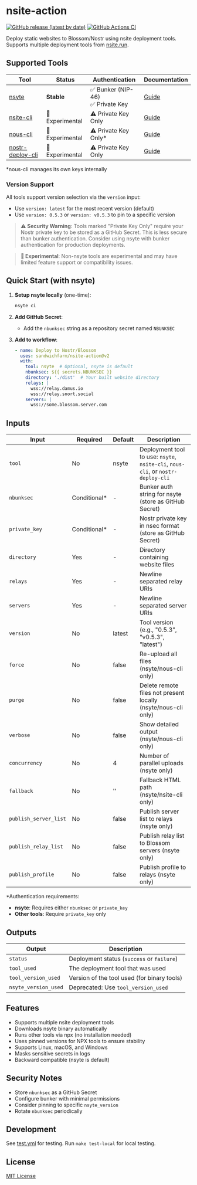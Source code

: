# nsite-action

[![GitHub release (latest by date)](https://img.shields.io/github/v/release/sandwichfarm/nsite-action)](https://github.com/sandwichfarm/nsite-action/releases)
[![GitHub Actions CI](https://github.com/sandwichfarm/nsite-action/actions/workflows/test.yml/badge.svg)](https://github.com/sandwichfarm/nsite-action/actions/workflows/test.yml)

Deploy static websites to Blossom/Nostr using nsite deployment tools. Supports multiple deployment tools from [nsite.run](https://nsite.run).

## Supported Tools

| Tool | Status | Authentication | Documentation |
|------|--------|----------------|---------------|
| [nsyte](https://github.com/sandwichfarm/nsyte) | **Stable** | ✅ Bunker (NIP-46)<br>✅ Private Key | [Guide](docs/nsyte.md) |
| [nsite-cli](https://github.com/flox1an/nsite-cli) | 🧪 Experimental | ⚠️ Private Key Only | [Guide](docs/nsite-cli.md) |
| [nous-cli](https://gitlab.com/soapbox-pub/nous-cli) | 🧪 Experimental | ⚠️ Private Key Only* | [Guide](docs/nous-cli.md) |
| [nostr-deploy-cli](https://github.com/sepehr-safari/nostr-deploy-cli) | 🧪 Experimental | ⚠️ Private Key Only | [Guide](docs/nostr-deploy-cli.md) |

*nous-cli manages its own keys internally

### Version Support

All tools support version selection via the `version` input:
- Use `version: latest` for the most recent version (default)
- Use `version: 0.5.3` or `version: v0.5.3` to pin to a specific version

> **⚠️ Security Warning**: Tools marked "Private Key Only" require your Nostr private key to be stored as a GitHub Secret. This is less secure than bunker authentication. Consider using nsyte with bunker authentication for production deployments.

> **🧪 Experimental**: Non-nsyte tools are experimental and may have limited feature support or compatibility issues.

## Quick Start (with nsyte)

1. **Setup nsyte locally** (one-time):
   ```bash
   nsyte ci
   ```

2. **Add GitHub Secret**:
   - Add the `nbunksec` string as a repository secret named `NBUNKSEC`

3. **Add to workflow**:
   ```yaml
   - name: Deploy to Nostr/Blossom
     uses: sandwichfarm/nsite-action@v2
     with:
       tool: nsyte  # Optional, nsyte is default
       nbunksec: ${{ secrets.NBUNKSEC }}
       directory: './dist'  # Your built website directory
       relays: |
         wss://relay.damus.io
         wss://relay.snort.social
       servers: |
         wss://some.blossom.server.com
   ```

## Inputs

| Input | Required | Default | Description |
|-------|----------|---------|-------------|
| `tool` | No | nsyte | Deployment tool to use: `nsyte`, `nsite-cli`, `nous-cli`, or `nostr-deploy-cli` |
| `nbunksec` | Conditional* | - | Bunker auth string for nsyte (store as GitHub Secret) |
| `private_key` | Conditional* | - | Nostr private key in nsec format (store as GitHub Secret) |
| `directory` | Yes | - | Directory containing website files |
| `relays` | Yes | - | Newline separated relay URIs |
| `servers` | Yes | - | Newline separated server URIs |
| `version` | No | latest | Tool version (e.g., "0.5.3", "v0.5.3", "latest") |
| `force` | No | false | Re-upload all files (nsyte/nous-cli only) |
| `purge` | No | false | Delete remote files not present locally (nsyte/nous-cli only) |
| `verbose` | No | false | Show detailed output (nsyte/nous-cli only) |
| `concurrency` | No | 4 | Number of parallel uploads (nsyte only) |
| `fallback` | No | '' | Fallback HTML path (nsyte/nsite-cli only) |
| `publish_server_list` | No | false | Publish server list to relays (nsyte only) |
| `publish_relay_list` | No | false | Publish relay list to Blossom servers (nsyte only) |
| `publish_profile` | No | false | Publish profile to relays (nsyte only) |

*Authentication requirements:
- **nsyte**: Requires either `nbunksec` or `private_key`
- **Other tools**: Require `private_key` only

## Outputs

| Output | Description |
|--------|-------------|
| `status` | Deployment status (`success` or `failure`) |
| `tool_used` | The deployment tool that was used |
| `tool_version_used` | Version of the tool used (for binary tools) |
| `nsyte_version_used` | Deprecated: Use `tool_version_used` |

## Features

- Supports multiple nsite deployment tools
- Downloads nsyte binary automatically
- Runs other tools via npx (no installation needed)
- Uses pinned versions for NPX tools to ensure stability
- Supports Linux, macOS, and Windows
- Masks sensitive secrets in logs
- Backward compatible (nsyte is default)

## Security Notes

- Store `nbunksec` as a GitHub Secret
- Configure bunker with minimal permissions
- Consider pinning to specific `nsyte_version`
- Rotate `nbunksec` periodically

## Development

See [test.yml](.github/workflows/test.yml) for testing. Run `make test-local` for local testing.

## License

[MIT License](./LICENSE) 
